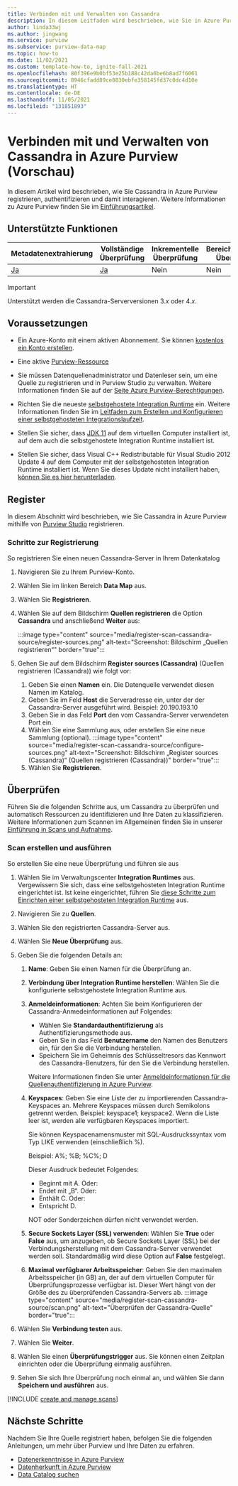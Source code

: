 ```yaml
---
title: Verbinden mit und Verwalten von Cassandra
description: In diesem Leitfaden wird beschrieben, wie Sie in Azure Purview eine Verbindung mit Cassandra herstellen und Ihre Cassandra-Quelle mit den Features von Purview überprüfen und verwalten.
author: linda33wj
ms.author: jingwang
ms.service: purview
ms.subservice: purview-data-map
ms.topic: how-to
ms.date: 11/02/2021
ms.custom: template-how-to, ignite-fall-2021
ms.openlocfilehash: 80f396e9b0bf53e25b188c42da6be6b8ad7f6061
ms.sourcegitcommit: 8946cfadd89ce8830ebfe358145fd37c0dc4d10e
ms.translationtype: HT
ms.contentlocale: de-DE
ms.lasthandoff: 11/05/2021
ms.locfileid: "131851893"
---
```

# <a name="connect-to-and-manage-cassandra-in-azure-purview-preview"></a>Verbinden mit und Verwalten von Cassandra in Azure Purview (Vorschau)

In diesem Artikel wird beschrieben, wie Sie Cassandra in Azure Purview registrieren, authentifizieren und damit interagieren. Weitere Informationen zu Azure Purview finden Sie im [Einführungsartikel](overview.md).

## <a name="supported-capabilities"></a>Unterstützte Funktionen

|**Metadatenextrahierung**|  **Vollständige Überprüfung**  |**Inkrementelle Überprüfung**|**Bereichsbezogene Überprüfung**|**Klassifizierung**|**Zugriffsrichtlinie**|**Herkunft**|
|---|---|---|---|---|---|---|
| [Ja](#register) | [Ja](#scan)| Nein | Nein | Nein | Nein| [Ja](how-to-lineage-cassandra.md)|

> [!Important]
> Unterstützt werden die Cassandra-Serverversionen 3.*x* oder 4.*x*.

## <a name="prerequisites"></a>Voraussetzungen

* Ein Azure-Konto mit einem aktiven Abonnement. Sie können [kostenlos ein Konto erstellen](https://azure.microsoft.com/free/?WT.mc_id=A261C142F).

* Eine aktive [Purview-Ressource](create-catalog-portal.md)

* Sie müssen Datenquellenadministrator und Datenleser sein, um eine Quelle zu registrieren und in Purview Studio zu verwalten. Weitere Informationen finden Sie auf der [Seite Azure Purview-Berechtigungen](catalog-permissions.md).

* Richten Sie die neueste [selbstgehostete Integration Runtime](https://www.microsoft.com/download/details.aspx?id=39717) ein.
  Weitere Informationen finden Sie im [Leitfaden zum Erstellen und Konfigurieren einer selbstgehosteten Integrationslaufzeit](../data-factory/create-self-hosted-integration-runtime.md).

* Stellen Sie sicher, dass [JDK 11](https://www.oracle.com/java/technologies/javase-jdk11-downloads.html) auf dem virtuellen Computer installiert ist, auf dem auch die selbstgehostete Integration Runtime installiert ist.

* Stellen Sie sicher, dass Visual C++ Redistributable für Visual Studio 2012 Update 4 auf dem Computer mit der selbstgehosteten Integration Runtime installiert ist. Wenn Sie dieses Update nicht installiert haben, [können Sie es hier herunterladen](https://www.microsoft.com/download/details.aspx?id=30679).

## <a name="register"></a>Register

In diesem Abschnitt wird beschrieben, wie Sie Cassandra in Azure Purview mithilfe von [Purview Studio](https://web.purview.azure.com/) registrieren.

### <a name="steps-to-register"></a>Schritte zur Registrierung

So registrieren Sie einen neuen Cassandra-Server in Ihrem Datenkatalog

1. Navigieren Sie zu Ihrem Purview-Konto.
1. Wählen Sie im linken Bereich **Data Map** aus.
1. Wählen Sie **Registrieren**.
1. Wählen Sie auf dem Bildschirm **Quellen registrieren** die Option **Cassandra** und anschließend **Weiter** aus:

    :::image type="content" source="media/register-scan-cassandra-source/register-sources.png" alt-text="Screenshot: Bildschirm „Quellen registrieren“" border="true":::

1. Gehen Sie auf dem Bildschirm **Register sources (Cassandra)** (Quellen registrieren (Cassandra)) wie folgt vor:

   1. Geben Sie einen **Namen** ein. Die Datenquelle verwendet diesen Namen im Katalog.
   1. Geben Sie im Feld **Host** die Serveradresse ein, unter der der Cassandra-Server ausgeführt wird. Beispiel: 20.190.193.10
   1. Geben Sie in das Feld **Port** den vom Cassandra-Server verwendeten Port ein.
   1. Wählen Sie eine Sammlung aus, oder erstellen Sie eine neue Sammlung (optional).
    :::image type="content" source="media/register-scan-cassandra-source/configure-sources.png" alt-text="Screenshot: Bildschirm „Register sources (Cassandra)“ (Quellen registrieren (Cassandra))" border="true":::
   1. Wählen Sie **Registrieren**.

## <a name="scan"></a>Überprüfen

Führen Sie die folgenden Schritte aus, um Cassandra zu überprüfen und automatisch Ressourcen zu identifizieren und Ihre Daten zu klassifizieren. Weitere Informationen zum Scannen im Allgemeinen finden Sie in unserer [Einführung in Scans und Aufnahme](concept-scans-and-ingestion.md).

### <a name="create-and-run-scan"></a>Scan erstellen und ausführen

So erstellen Sie eine neue Überprüfung und führen sie aus

1. Wählen Sie im Verwaltungscenter **Integration Runtimes** aus. Vergewissern Sie sich, dass eine selbstgehosteten Integration Runtime eingerichtet ist. Ist keine eingerichtet, führen Sie [diese Schritte zum Einrichten einer selbstgehosteten Integration Runtime](./manage-integration-runtimes.md) aus.

1. Navigieren Sie zu **Quellen**.

1. Wählen Sie den registrierten Cassandra-Server aus.

1. Wählen Sie **Neue Überprüfung** aus.

1. Geben Sie die folgenden Details an:

    1. **Name**: Geben Sie einen Namen für die Überprüfung an.

    1. **Verbindung über Integration Runtime herstellen**: Wählen Sie die konfigurierte selbstgehostete Integration Runtime aus.

    1. **Anmeldeinformationen**: Achten Sie beim Konfigurieren der Cassandra-Anmedeinformationen auf Folgendes:

        * Wählen Sie **Standardauthentifizierung** als Authentifizierungsmethode aus.
        * Geben Sie in das Feld **Benutzername** den Namen des Benutzers ein, für den Sie die Verbindung herstellen. 
        * Speichern Sie im Geheimnis des Schlüsseltresors das Kennwort des Cassandra-Benutzers, für den Sie die Verbindung herstellen.

        Weitere Informationen finden Sie unter [Anmeldeinformationen für die Quellenauthentifizierung in Azure Purview](manage-credentials.md).

    1. **Keyspaces**: Geben Sie eine Liste der zu importierenden Cassandra-Keyspaces an. Mehrere Keyspaces müssen durch Semikolons getrennt werden. Beispiel: keyspace1; keyspace2. Wenn die Liste leer ist, werden alle verfügbaren Keyspaces importiert.

        Sie können Keyspacenamensmuster mit SQL-Ausdruckssyntax vom Typ LIKE verwenden (einschließlich %).

        Beispiel: A%; %B; %C%; D

        Dieser Ausdruck bedeutet Folgendes:
        * Beginnt mit A. Oder:
        * Endet mit „B“. Oder:
        * Enthält C. Oder:
        * Entspricht D.

        NOT oder Sonderzeichen dürfen nicht verwendet werden.

    1. **Secure Sockets Layer (SSL) verwenden**: Wählen Sie **True** oder **False** aus, um anzugeben, ob Secure Sockets Layer (SSL) bei der Verbindungsherstellung mit dem Cassandra-Server verwendet werden soll. Standardmäßig wird diese Option auf **False** festgelegt.

    1. **Maximal verfügbarer Arbeitsspeicher**: Geben Sie den maximalen Arbeitsspeicher (in GB) an, der auf dem virtuellen Computer für Überprüfungsprozesse verfügbar ist. Dieser Wert hängt von der Größe des zu überprüfenden Cassandra-Servers ab.
        :::image type="content" source="media/register-scan-cassandra-source/scan.png" alt-text="Überprüfen der Cassandra-Quelle" border="true":::

1. Wählen Sie **Verbindung testen** aus.

1. Wählen Sie **Weiter**.

1. Wählen Sie einen **Überprüfungstrigger** aus. Sie können einen Zeitplan einrichten oder die Überprüfung einmalig ausführen.

1. Sehen Sie sich Ihre Überprüfung noch einmal an, und wählen Sie dann **Speichern und ausführen** aus.

[!INCLUDE [create and manage scans](includes/view-and-manage-scans.md)]

## <a name="next-steps"></a>Nächste Schritte

Nachdem Sie Ihre Quelle registriert haben, befolgen Sie die folgenden Anleitungen, um mehr über Purview und Ihre Daten zu erfahren.

- [Datenerkenntnisse in Azure Purview](concept-insights.md)
- [Datenherkunft in Azure Purview](catalog-lineage-user-guide.md)
- [Data Catalog suchen](how-to-search-catalog.md)
